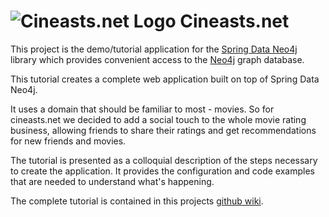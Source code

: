 ![Cineasts.net Logo](https://github.com/jexp/cineasts/raw/master/cineasts.png)
Cineasts.net
============

This project is the demo/tutorial application for the [Spring Data Neo4j](https://github.com/SpringSource/spring-data-neo4j) library which provides convenient access to the [Neo4j](http://neo4j.org) graph database. 

This tutorial creates a complete web application built on top of Spring Data Neo4j.

It uses a domain that should be familiar to most - movies. So for cineasts.net we decided to add a social
touch to the whole movie rating business, allowing friends to share their ratings and get recommendations
for new friends and movies.

The tutorial is presented as a colloquial description of the steps necessary to create the application.
It provides the configuration and code examples that are needed to understand what's happening.

The complete tutorial is contained in this projects [github wiki](https://github.com/jexp/cineasts/wiki).
